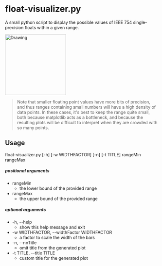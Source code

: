 # float-visualizer.py
A small python script to display the possible values of IEEE 754
single-precision floats within a given range.

<img src="http://alexkhouderchah.com/img/articles/dither-graphics/floatDiscrete.png" alt="Drawing" style="width: 200px;"/>

> Note that smaller floating point values have more bits of precision, and thus
ranges containing small numbers will have a high density of data points. In
these cases, it's best to keep the range quite small, both because matplotlib
acts as a bottleneck, and because the resulting plots will be difficult to
interpret when they are crowded with so many points.

## Usage
float-visualizer.py [-h] [-w WIDTHFACTOR] [-n] [-t TITLE] rangeMin rangeMax

##### positional arguments
* rangeMin
    * the lower bound of the provided range
* rangeMax
    * the upper bound of the provided range

##### optional arguments
* -h, --help
    * show this help message and exit
* -w WIDTHFACTOR, --widthFactor WIDTHFACTOR
    * a factor to scale the width of the bars
* -n, --noTitle
    * omit title from the generated plot
* -t TITLE, --title TITLE
    * custom title for the generated plot
